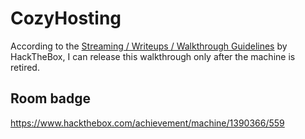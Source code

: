 # CozyHosting
According to the [Streaming / Writeups / Walkthrough Guidelines](https://help.hackthebox.com/en/articles/5188925-streaming-writeups-walkthrough-guidelines) by HackTheBox, I can release this walkthrough only after the machine is retired.

## Room badge
https://www.hackthebox.com/achievement/machine/1390366/559